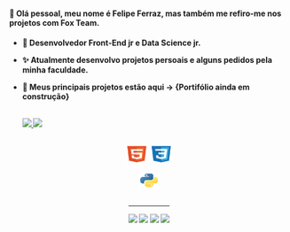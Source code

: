 <h4>👋 Olá pessoal, meu nome é Felipe Ferraz, mas também me refiro-me nos projetos com Fox Team.<h4/>

- 🔭 Desenvolvedor Front-End jr e Data Science jr.

- ✨ Atualmente desenvolvo projetos persoais e alguns pedidos pela minha faculdade.
 
- 🌱 Meus principais projetos estão aqui -> {Portifólio ainda em construção}
  
  <div width="100%"><br>
      <a href="https://github.com/FelipeFerraz4">
      <img heigth="160px" width="51%" src="https://github-readme-stats.vercel.app/api?username=FelipeFerraz4&show_icons=true&theme=tokyonight"/>
      <img heigth="160px" width="39%" src="https://github-readme-stats.vercel.app/api/top-langs/?username=FelipeFerraz4&layout=compact&theme=tokyonight"/>
       <a/>
  <div/>


<div align="center" id="tecnologias_domino" style="display:block">
  
  <div id="desenvolvimento_web" style="display: inline-block"><br>
   <!--⚡
    <img align="center" alt="Rafa-Js" height="30" width="40" src="https://raw.githubusercontent.com/devicons/devicon/master/icons/javascript/javascript-plain.svg">
   -->
    <img align="center" alt="Rafa-HTML" height="30" width="40" src="https://raw.githubusercontent.com/devicons/devicon/master/icons/html5/html5-original.svg">
    <img align="center" alt="Rafa-CSS" height="30" width="40" src="https://raw.githubusercontent.com/devicons/devicon/master/icons/css3/css3-original.svg">
  <div/>
    
  <div id="data_science" style="display: inline-block"><br>
    <img align="center" alt="Rafa-Python" height="30" width="40" src="https://raw.githubusercontent.com/devicons/devicon/master/icons/python/python-original.svg">
  <div/>
    
</div>
        
        
<div><br><hr>
  <a href="mailto:ferraz.felipe.pro@gmail.com" target="_blank"><img src="https://img.shields.io/badge/Gmail-D14836?style=for-the-badge&logo=gmail&logoColor=white"/><a/>
  <a href="https://www.linkedin.com/in/felipe-ferraz-006b48260/" target="_blank"><img src="https://img.shields.io/badge/LinkedIn-0077B5?style=for-the-badge&logo=linkedin&logoColor=white"/><a/>
  <a href="https://www.instagram.com/felipeferraz_8/" target="_blank"><img src="https://img.shields.io/badge/Instagram-E4405F?style=for-the-badge&logo=instagram&logoColor=white"/><a/>
   <a href="http://lattes.cnpq.br/3957067879799336"><img heigth="200px" width="135px" src="https://img.shields.io/badge/-Curr%C3%ADculo%20Lattes-blue"><a/>
<div/>
       
